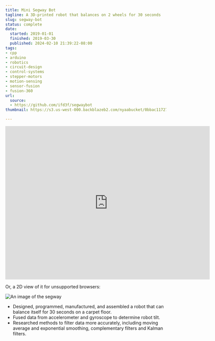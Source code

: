 ```yaml
---
title: Mini Segway Bot
tagline: A 3D-printed robot that balances on 2 wheels for 30 seconds
slug: segway-bot
status: complete
date:
  started: 2019-01-01
  finished: 2019-03-30
  published: 2024-02-10 21:39:22-08:00
tags:
- cpp
- arduino
- robotics
- circuit-design
- control-systems
- stepper-motors
- motion-sensing
- sensor-fusion
- fusion-360
url:
  source:
  - https://github.com/ifd3f/segwaybot
thumbnail: https://s3.us-west-000.backblazeb2.com/nyaabucket/0bbac1172724b4c95efa2dbc57d1d5fb06ffaeb2857155c57c5443013173c853/thumbnail.png

---
```


<iframe src="https://myhub.autodesk360.com/ue28d9dcb/shares/public/SH56a43QTfd62c1cd9686d80bb35b151eaf5?mode=embed" width="640" height="480" allowfullscreen="true" webkitallowfullscreen="true" mozallowfullscreen="true" title="The robot, in 3D" frameborder="0"></iframe>

Or, a 2D view of it for unsupported browsers:

![An image of the segway](https://s3.us-west-000.backblazeb2.com/nyaabucket/0bbac1172724b4c95efa2dbc57d1d5fb06ffaeb2857155c57c5443013173c853/thumbnail.png)

- Designed, programmed, manufactured, and assembled a robot that can balance
  itself for 30 seconds on a carpet floor.
- Fused data from accelerometer and gyroscope to determine robot tilt.
- Researched methods to filter data more accurately, including moving average
  and exponential smoothing, complementary filters and Kalman filters.